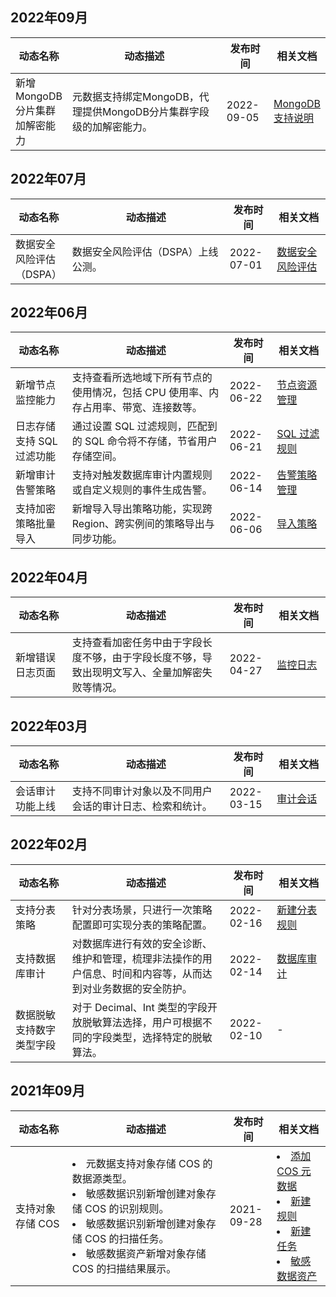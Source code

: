 ## 2022年09月

<table>
<thead>
<tr>
<th width="18%">动态名称</th>
<th width="50%">动态描述</th>
<th width="15%">发布时间</th>
<th width="17%">相关文档</th>
</tr>
</thead>
<tbody>
<tr>
<td>新增MongoDB分片集群加解密能力</td>
<td>元数据支持绑定MongoDB，代理提供MongoDB分片集群字段级的加解密能力。</td>
<td> 2022-09-05</td>
<td>
<a href="https://cloud.tencent.com/document/product/1303/81573">MongoDB支持说明</a>
</td>
</tr>
</tbody></table>

## 2022年07月

<table>
<thead>
<tr>
<th width="18%">动态名称</th>
<th width="50%">动态描述</th>
<th width="15%">发布时间</th>
<th width="17%">相关文档</th>
</tr>
</thead>
<tbody>
<tr>
<td>数据安全风险评估（DSPA）</td>
<td>数据安全风险评估（DSPA）上线公测。</td>
<td> 2022-07-01</td>
<td>
<a href="https://cloud.tencent.com/document/product/1303/75760">数据安全风险评估</a>
</td>
</tr>
</tbody></table>

## 2022年06月

<table>
<thead>
<tr>
<th width="18%">动态名称</th>
<th width="50%">动态描述</th>
<th width="15%">发布时间</th>
<th width="17%">相关文档</th>
</tr>
</thead>
<tbody>
<tr>
<td>新增节点监控能力</td>
<td> 支持查看所选地域下所有节点的使用情况，包括 CPU 使用率、内存占用率、带宽、连接数等。</td>
<td> 2022-06-22</td>
<td>
<a href="https://cloud.tencent.com/document/product/1303/75681">节点资源管理</a>
</td>
</tr>
<tr>
<td>日志存储支持 SQL 过滤功能</td>
<td> 通过设置 SQL 过滤规则，匹配到的 SQL 命令将不存储，节省用户存储空间。</td>
<td> 2022-06-21</td>
<td>
<a href="https://cloud.tencent.com/document/product/1303/76206">SQL 过滤规则</a>
</td>
</tr>
<tr>
<td>新增审计告警策略</td>
<td> 支持对触发数据库审计内置规则或自定义规则的事件生成告警。</td>
<td> 2022-06-14</td>
<td>
<a href="https://cloud.tencent.com/document/product/1303/75682">告警策略管理</a>
</td>
</tr>
<tr>
<td>支持加密策略批量导入</td>
<td>新增导入导出策略功能，实现跨 Region、跨实例间的策略导出与同步功能。</td>
<td> 2022-06-06</td>
<td>
<a href="https://cloud.tencent.com/document/product/1303/75221">导入策略</a>
</td>
</tr>
</tbody></table>

## 2022年04月

<table>
<thead>
<tr>
<th width="18%">动态名称</th>
<th width="50%">动态描述</th>
<th width="15%">发布时间</th>
<th width="17%">相关文档</th>
</tr>
</thead>
<tbody>
<tr>
<td>新增错误日志页面</td>
<td>支持查看加密任务中由于字段长度不够，由于字段长度不够，导致出现明文写入、全量加解密失败等情况。</td>
<td> 2022-04-27</td>
<td>
<a href="https://cloud.tencent.com/document/product/1303/73738">监控日志</a>
</td>
</tr>
</tbody></table>

## 2022年03月

<table>
<thead>
<tr>
<th width="18%">动态名称</th>
<th width="50%">动态描述</th>
<th width="15%">发布时间</th>
<th width="17%">相关文档</th>
</tr>
</thead>
<tbody>
<tr>
<td>会话审计功能上线</td>
<td>支持不同审计对象以及不同用户会话的审计日志、检索和统计。</td>
<td> 2022-03-15</td>
<td>
<a href="https://cloud.tencent.com/document/product/1303/71685">审计会话</a>
</td>
</tr>
</tbody></table>

## 2022年02月

<table>
<thead>
<tr>
<th width="18%">动态名称</th>
<th width="50%">动态描述</th>
<th width="15%">发布时间</th>
<th width="17%">相关文档</th>
</tr>
</thead>
<tbody>
<tr>
<td>支持分表策略</td>
<td>针对分表场景，只进行一次策略配置即可实现分表的策略配置。</td>
<td> 2022-02-16</td>
<td>
<a href="https://cloud.tencent.com/document/product/1303/68074">新建分表规则</a>
</td>
</tr>
<tr>
<td>支持数据库审计</td>
<td>对数据库进行有效的安全诊断、维护和管理，梳理非法操作的用户信息、时间和内容等，从而达到对业务数据的安全防护。</td>
<td> 2022-02-14</td>
<td>
<a href="https://cloud.tencent.com/document/product/1303/69141">数据库审计</a>
</td>
</tr>
<tr>
<td>数据脱敏支持数字类型字段	</td>
<td>对于 Decimal、Int 类型的字段开放脱敏算法选择，用户可根据不同的字段类型，选择特定的脱敏算法。</td>
<td> 2022-02-10</td>
<td>-</td>
</tr>
</tbody></table>

## 2021年09月

<table>
<thead>
<tr>
<th width="18%">动态名称</th>
<th width="50%">动态描述</th>
<th width="15%">发布时间</th>
<th width="17%">相关文档</th>
</tr>
</thead>
<tbody>
<tr>
<td>支持对象存储 COS</td>
<td>
<li>元数据支持对象存储 COS 的数据源类型。</li>
<li>敏感数据识别新增创建对象存储 COS 的识别规则。</li>
<li>敏感数据识别新增创建对象存储 COS 的扫描任务。</li>
<li>敏感数据资产新增对象存储 COS 的扫描结果展示。</li>
</td>
<td> 2021-09-28</td>
<td>
<li><a href="https://cloud.tencent.com/document/product/1303/61510">添加 COS 元数据 </a></li>
<li><a href="https://cloud.tencent.com/document/product/1303/56676">新建规则 </a></li>
<li><a href="https://cloud.tencent.com/document/product/1303/56688">新建任务 </a></li>
<li><a href="https://cloud.tencent.com/document/product/1303/60703">敏感数据资产 </a></li>
</td>
</tr>
</tbody></table>
